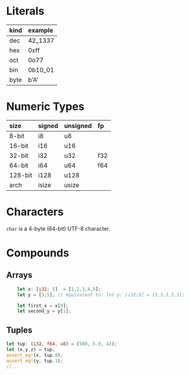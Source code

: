 # Literals

| kind | example |
| :--- | :---    |
| dec  | 42_1337 |
| hex  | 0xff    |
| oct  | 0o77    |
| bin  | 0b10_01 |
| byte | b'A'    |

# Numeric Types

| size    | signed | unsigned | fp      |
| :---    | :---   | :---     | :---    |
| 8-bit   | i8     | u8       |         |
| 16-bit  | i16    | u16      |         |
| 32-bit  | i32    | u32      | f32     |
| 64-bit  | i64    | u64      | f64     |
| 128-bit | i128   | u128     |         |
| arch    | isize  | usize    |         |

# Characters

`char` is a 4-byte (64-bit) UTF-8 character.

# Compounds

## Arrays
```rust
    let x: [i32; 5]  = [1,2,3,4,5];
    let y = [3;5]; // equivalent to: let y: [i32;5] = [3,3,3,3,3];

    let first_x = x[0];
    let second_y = y[1];
```

## Tuples

```rust
let tup: (i32, f64, u8) = (500, 5.0, 42);
let (x,y,z) = tup;
assert_eq!(x, tup.0);
assert_eq!(y, tup.1);
//...
```